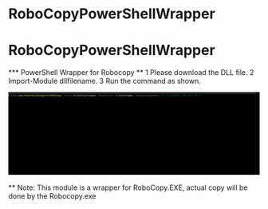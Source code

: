 # RoboCopyPowerShellWrapper

# RoboCopyPowerShellWrapper

*** PowerShell Wrapper for Robocopy **
 1 Please download the DLL file.
 2 Import-Module dllfilename.
 3 Run the command as shown.
 
 ![alt text](https://github.com/prax78/RoboCopyPowerShellWrapper/blob/main/src/Robocopy_latest.gif)
 
 ** Note: This module is a wrapper for RoboCopy.EXE, actual copy will be done by the Robocopy.exe
 
